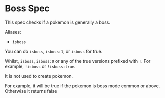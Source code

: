 # Boss Spec

This spec checks if a pokemon is generally a boss.

Aliases:

* `isboss`

You can do `isboss`, `isboss:1`, or `isboss` for true.

Whilst, `isboss`, `isboss:0` or any of the true versions prefixed with `!`. For example, `!isboss` or `!isboss:true`.

It is not used to create pokemon.

For example, it will be true if the pokemon is boss mode common or above. Otherwise it returns false
